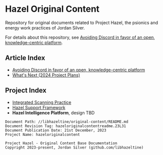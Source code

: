 # Hazel Original Content

Repository for original documents related to Project Hazel, the psionics and energy work practices of Jordan Silver.

For details about this repository, see [Avoiding Discord in favor of an open, knowledge-centric platform](./articles/23L21_avoiding-discord.md).

## Article Index

* [Avoiding Discord in favor of an open, knowledge-centric platform](./articles/23L21_avoiding-discord.md)
* [What's Next \(2024 Project Plans)](./articles/23L31_whats-next.md)

## Project Index

* [Integrated Scanning Practice](./projects/integrated-scanning/README.md)
* [Hazel Support Framework](./projects/support-framework/README.md)
* **Hazel Intelligence Platform**, design TBD 

```
Document Path: //libhazeltine/original-content/README.md
Document Revision Tag: hazeloriginalcontentreadme.23L31
Document Publication Date: 21st December, 2023
Project Name: hazeloriginalcontent
```

```
Project Hazel - Original Content Base Documentation
Copyright 2023-present, Jordan Silver (github.com/libhazeltine)
```